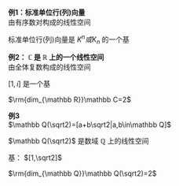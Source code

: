 **例1：标准单位行(列)向量**  
由有序数对构成的线性空间  
  
标准单位行(列)向量是 $K^n或K_n$ 的一个基  
  
**例2： $\mathbb C$ 是 $\mathbb R$ 上的一个线性空间**  
由全体复数构成的线性空间  
  
$[1,i]$ 是一个基  
  
$\rm{dim_{\mathbb R}}\mathbb C=2$  
  
**例3**  
$\mathbb Q(\sqrt2)=[a+b\sqrt2|a,b\in\mathbb Q]$  
  
$\mathbb Q(\sqrt2)$ 是数域 $\mathbb Q$ 上的线性空间  
  
基： $[1,\sqrt2]$  
  
$\rm{dim_{\mathbb Q}}\mathbb Q(\sqrt2)=2$  

